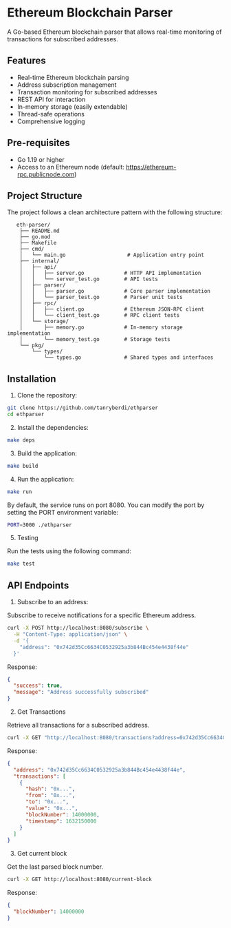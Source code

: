 # Ethereum Blockchain Parser

A Go-based Ethereum blockchain parser that allows real-time monitoring of transactions for subscribed addresses.

## Features

- Real-time Ethereum blockchain parsing
- Address subscription management
- Transaction monitoring for subscribed addresses
- REST API for interaction
- In-memory storage (easily extendable)
- Thread-safe operations
- Comprehensive logging

## Pre-requisites

- Go 1.19 or higher
- Access to an Ethereum node (default: https://ethereum-rpc.publicnode.com)

## Project Structure

The project follows a clean architecture pattern with the following structure:
```
   eth-parser/
    ├── README.md
    ├── go.mod
    ├── Makefile
    ├── cmd/
    │   └── main.go                    # Application entry point
    ├── internal/
    │   ├── api/
    │   │   ├── server.go             # HTTP API implementation
    │   │   └── server_test.go        # API tests
    │   ├── parser/
    │   │   ├── parser.go             # Core parser implementation
    │   │   └── parser_test.go        # Parser unit tests
    │   ├── rpc/
    │   │   ├── client.go             # Ethereum JSON-RPC client
    │   │   └── client_test.go        # RPC client tests
    │   └── storage/
    │       ├── memory.go             # In-memory storage implementation
    │       └── memory_test.go        # Storage tests
    └── pkg/
        └── types/
            └── types.go              # Shared types and interfaces
```

## Installation

1. Clone the repository:
```bash
git clone https://github.com/tanryberdi/ethparser
cd ethparser
```

2. Install the dependencies:
```bash
make deps
```

3. Build the application:
```bash
make build
```

4. Run the application:
```bash
make run
```

By default, the service runs on port 8080. You can modify the port by setting the PORT environment variable:
```bash
PORT=3000 ./ethparser
```

5. Testing

Run the tests using the following command:

```bash
make test
```

## API Endpoints

1. Subscribe to an address:

Subscribe to receive notifications for a specific Ethereum address.

```bash
curl -X POST http://localhost:8080/subscribe \
  -H "Content-Type: application/json" \
  -d '{
    "address": "0x742d35Cc6634C0532925a3b844Bc454e4438f44e"
  }'
```

Response:

```json
{
  "success": true,
  "message": "Address successfully subscribed"
}
```

2. Get Transactions

Retrieve all transactions for a subscribed address.

```bash
curl -X GET "http://localhost:8080/transactions?address=0x742d35Cc6634C0532925a3b844Bc454e4438f44e"
```

Response:

```json
{
  "address": "0x742d35Cc6634C0532925a3b844Bc454e4438f44e",
  "transactions": [
    {
      "hash": "0x...",
      "from": "0x...",
      "to": "0x...",
      "value": "0x...",
      "blockNumber": 14000000,
      "timestamp": 1632150000
    }
  ]
}
```

3. Get current block

Get the last parsed block number.

```bash
curl -X GET http://localhost:8080/current-block
```

Response:

```json
{
  "blockNumber": 14000000
}
```

